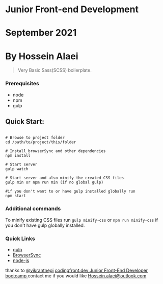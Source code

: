 # Junior Front-end Development

# September 2021

# By Hossein Alaei

> Very Basic Sass(SCSS) boilerplate.

### Prerequisites

- node
- npm
- gulp

## Quick Start:

```shell

# Browse to project folder
cd /path/to/project/this/folder

# Install browserSync and other dependencies
npm install

# Start server
gulp watch

# Start server and also minify the created CSS files
gulp min or npm run min (if no global gulp)

#if you don't want to or have gulp installed globally run
npm start
```

### Additional commands

To minify existing CSS files run `gulp minify-css` or `npm run minify-css` if you don't have gulp globally installed.

### Quick Links

- [gulp](http://gulpjs.com)
- [BrowserSync](http://www.browsersync.io)
- [node-js](https://nodejs.org/en/)

thanks to [@vikrantnegi](https://github.com/vikrantnegi)
[codingfront.dev Junior Front-End Developer bootcamp ](https://codingfront.dev/course/bootcamps/become-a-junior-front-end-developer/)
contact me if you would like [Hossein.alaei@outlook.com](mailto:Hossein.alaei@outlook.com)
